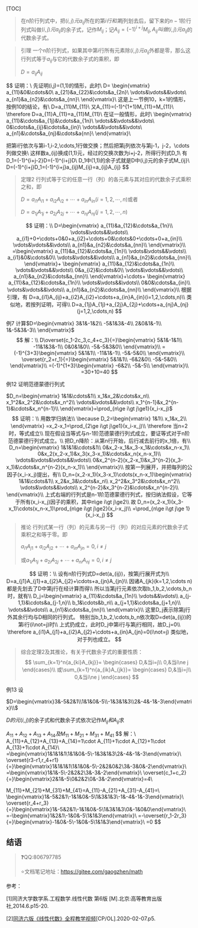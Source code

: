 [TOC]

> 在n阶行列式中，把$(i,j)元a_{ij}$所在的第$i行和第j$列划去后，留下来的$n-1$阶行列式叫做$(i,j)元a_{ij}$的余子式，记作$M_{ij}$；记$A_{ij}=(-1)^{i+j}M_{ij},A_{ij}叫做(i,j)元a_{ij}$的代数余子式。

> 引理	一个n阶行列式，如果其中第$i$行所有元素除$(i,j)元a_{ij}$外都是零，那么这行列式等于$a_{ij}$与它的代数余子式的乘积，即
>
> $D=a_{ij}A_{ij}$

$$
证明：\\
先证明(i,j)=(1,1)的情形，此时\\
D=
\begin{vmatrix}
a_{11}&0&\cdots&0\\
a_{21}&a_{22}&\cdots&a_{2n}\\
\vdots&\vdots&&\vdots\\
a_{n1}&a_{n2}&\cdots&a_{nn}\\
\end{vmatrix}\\
这是上一节例10，k=1的情形，按例10的结论，有\\
D=a_{11}M_{11}\\
又A_{11}=(-1)^{1+1}M_{11}=M_{11}\\
\therefore D=a_{11}A_{11}=a_{11}M_{11}\\
在证一般情形，此时\\
\begin{vmatrix}
a_{11}&\cdots&a_{1j}&\cdots&a_{1n}\\
\vdots&&\vdots&&\vdots\\
0&\cdots&a_{ij}&\cdots&a_{in}\\
\vdots&&\vdots&&\vdots\\
a_{n1}&\cdots&a_{nj}&\cdots&a{nn}\\
\end{vmatrix}\\

把第i行依次与第i-1,i-2,\cdots,1行做交换；然后把第j列依次与第j-1，j-2，\cdots列做交换\\
这样数a_{ij}换成(1,1)元，经过的交换次数为i+j-2，所得行列式D_1\\
有D_1=(-1)^{i+j-2}D=(-1)^{i+j}D\\
D_1中(1,1)的余子式就是D中(i,j)元的余子式M_{ij}\\
D=(-1)^{i+j}D_1=(-1)^{i+j}a_{ij}M_{ij}=a_{ij}A_{ij}
$$



> 定理2	行列式等于它的任意一行（列）的各元素与其对应的代数余子式乘积之和，即
>
> $D=a_{i1}A_{i1}+a_{i2}A_{i2}+\cdots+a_{in}A_{in}(i=1,2, \cdots,n)$​或者
>
> $D=a_{1j}A_{1j}+a_{2j}A_{2j}+\cdots+a_{nj}A_{nj}(j=1,2, \cdots,n)$

$$
证明：\\
D=\begin{vmatrix}
a_{11}&a_{12}&\cdots&a_{1n}\\
\vdots&\vdots&&\vdots\\
a_{i1}+0+\cdots+0&0+a_{i2}+\cdots+0&\cdots&0+\cdots+0+a_{in}\\
\vdots&\vdots&&\vdots\\
a_{n1}&a_{n2}&\cdots&a_{nn}\\
\end{vmatrix}\\
=\begin{vmatrix}
a_{11}&a_{12}&\cdots&a_{1n}\\
\vdots&\vdots&&\vdots\\
a_{i1}&0&\cdots&0\\
\vdots&\vdots&&\vdots\\
a_{n1}&a_{n2}&\cdots&a_{nn}\\
\end{vmatrix}+
\begin{vmatrix}
a_{11}&a_{12}&\cdots&a_{1n}\\
\vdots&\vdots&&\vdots\\
0&a_{i2}&\cdots&0\\
\vdots&\vdots&&\vdots\\
a_{n1}&a_{n2}&\cdots&a_{nn}\\
\end{vmatrix}+\cdots+
\begin{vmatrix}
a_{11}&a_{12}&\cdots&a_{1n}\\
\vdots&\vdots&&\vdots\\
0&0&\cdots&a_{in}\\
\vdots&\vdots&&\vdots\\
a_{n1}&a_{n2}&\cdots&a_{nn}\\
\end{vmatrix}\\
根据引理，有
D=a_{i1}A_{ij}+a_{i2}A_{i2}+\cdots+a_{in}A_{in}(i=1,2,\cdots,n)\\
类似地，若按列证明，可得\\
D=a_{1j}A_{1j}+a_{2j}A_{2j}+\cdots+a_{nj}A_{nj}(j=1,2,\cdots,n)
$$



例7 计算$D=\begin{vmatrix}
3&1&-1&2\\
-5&1&3&-4\\
2&0&1&-1\\
1&-5&3&-3\\
\end{vmatrix}$
$$
解：\\
D\overset{c_1-2c_3,c_4+c_3}{=}\begin{vmatrix}
5&1&-1&1\\
-11&1&3&-1\\
0&0&1&0\\
-5&-5&3&0\\
\end{vmatrix}\\
=(-1)^{3+3}\begin{vmatrix}
5&1&1\\
-11&1&-1\\
-5&-5&0\\
\end{vmatrix}\\
\overset{r_2+r_1}{=}\begin{vmatrix}
5&1&1\\
-6&2&0\\
-5&-5&0\\
\end{vmatrix}\\
=(-1)^{1+3}\begin{vmatrix}
-6&2\\
-5&-5\\
\end{vmatrix}\\
=30+10=40
$$

例12 证明范德蒙德行列式

$D_n=\begin{vmatrix}
1&1&\cdots&1\\
x_1&x_2&\cdots&x_n\\
x_1^2&x_2^2&\cdots&x_n^2\\
\vdots&\vdots&&\vdots\\
x_1^{n-1}&x_2^{n-1}&\cdots&x_n^{n-1}\\
\end{vmatrix}=\prod_{n\ge i\gt j\ge1}(x_i-x_j)$
$$
证明：\\
用数学归纳法\\
\because D_2=\begin{vmatrix}
1&1\\
x_1&x_2\\
\end{vmatrix}
=x_2-x_1=\prod_{2\ge i\gt j\ge1}(x_i-x_j)\\
\therefore 当n=2时，等式成立\\
现在假设当等式与n-1阶范德蒙德行列式成立，要证等式对于n阶范德蒙德行列式成立。\\
把D_n降阶：从第n行开始，后行减去前行的x_1倍，有\\
D_n=\begin{vmatrix}
1&1&1&\cdots&1\\
0&x_2-x_1&x_3-x_1&\cdots&x_n-x_1\\
0&x_2(x_2-x_1)&x_3(x_3-x_1)&\cdots&x_n(x_n-x_1)\\
\vdots&\vdots&\vdots&&\vdots\\
0&x_2^{n-2}(x_2-x_1)&x_3^{n-2}(x_3-x_1)&\cdots&x_n^{n-2}(x_n-x_1)\\
\end{vmatrix}\\
按第一列展开，并把每列的公因子(x_i-x_j)提出，有\\
D_n=(x_2-x_1)(x_3-x_1)\cdots(x_n-x_1)\begin{vmatrix}
1&1&\cdots&1\\
x_2&x_3&\cdots&x_n\\
x_2^2&x_3^2&\cdots&x_n^2\\
\vdots&\vdots&&\vdots\\
x_2^{n-2}&x_3^{n-2}&\cdots&x_n^{n-2}\\
\end{vmatrix}\\
上式右端的行列式是n-1阶范德蒙德行列式，按归纳法假设，它等于所有(x_i-x_j)因子的乘积，其中n\ge i\gt j\ge2\\
故 D_n=(x_2-x_1)(x_3-x_1)\cdots(x_n-x_1)\prod_{n\ge i\gt j\ge2}(x_i-x_j)\\
=\prod_{n\ge i\gt j\ge 1}(x_i-x_j)
$$


> 推论	行列式某一行（列）的元素与另一行（列）的对应元素的代数余子式乘积之和等于零。即
>
> $a_{i1}A_{j1}+a_{i2}A_{j2}+\cdots+a_{in}A_{jn}=0,i\not=j$
>
> 或$a_{1i}A_{1j}+a_{2i}A_{2j}+\cdots+a_{ni}A_{nj}=0,i\not=j$

$$
证明：\\
设有n阶行列式D=det(a_{ij})，按第j行展开式为\\
D=a_{j1}A_{j1}+a_{j2}A_{j2}+\cdots+a_{jn}A_{jn}\\
因诸A_{jk}(k=1,2,\cdots n)都是先划去了D中第j行在经计算而得\\
所以当第j行元素依次取b_1,b_2,\cdots,b_n时，就有\\
D_j=\begin{vmatrix}
a_{11}&\cdots&a_{1n}\\
\vdots&&\vdots\\
a_{j-1,1}&\cdots&a_{j-1,n}\\
b_1&\cdots&b_n\\
a_{j+1,1}&\cdots&a_{j+1,n}\\
\vdots&&\vdots\\
a_{n1}&\cdots&a_{nn}\\
\end{vmatrix}\\
这里D_j表示除第j行外其余行均与D相同的行列式。
特别当b_1,b_2,\cdots,b_n依次取D=det(a_{ij})的第i行(i\not=j)时\\
上式扔成立，此时D_j中第i行与第j行相同，故D_j=0\\
\therefore a_{i1}A_{j1}+a_{i2}A_{j2}+\cdots+a_{in}A_{jn}=0(i\not=j)
类似地，对于列也成立。
$$





> 综合定理2及其推论，有关于代数余子式的重要性质：
> $$
> \sum_{k=1}^n{a_{ki}A_{kj}}=
> \begin{cases}
> D,&当i=j\\
> 0,&当i\ne j
> \end{cases}\\
> 或\sum_{k=1}^n{a_{ik}A_{jk}}=
> \begin{cases}
> D,&当i=j\\
> 0,&当i\ne j
> \end{cases}
> $$



例13 设

$D=\begin{vmatrix}3&-5&2&1\\1&1&0&-5\\-1&3&1&3\\2&-4&-1&-3\end{vmatrix}\\$

$D的元(i,j)$的余子式和代数余子式依次记作$M_{ij}和A_{ij}$求

$A_{11}+A_{12}+A_{13}+A_{14}及M_{11}+M_{21}+M_{31}+M_{41}$
$$
解：\\
A_{11}+A_{12}+A_{13}+A_{14}=1\cdot A_{11}+1\cdot A_{12}+1\cdot A_{13}+1\cdot A_{14}\\
=\begin{vmatrix}1&1&1&1\\1&1&0&-5\\-1&3&1&3\\2&-4&-1&-3\end{vmatrix}\\
\overset{r3-r1,r_4+r1}{=}\begin{vmatrix}1&1&1&1\\1&1&0&-5\\-2&2&0&2\\3&-3&0&-2\end{vmatrix}\\
=\begin{vmatrix}1&1&-5\\-2&2&2\\3&-3&-2\end{vmatrix}\\
\overset{c_1+c_2}{=}\begin{vmatrix}2&1&-5\\0&2&2\\0&-3&-2\end{vmatrix}=4\\

M_{11}+M_{21}+M_{31}+M_{41}=A_{11}-A_{21}+A_{31}-A_{41}=\\
\begin{vmatrix}1&-5&2&1\\-1&1&0&-5\\1&3&1&3\\-1&-4&-1&-3\end{vmatrix}\\
\overset{r_4+r_3}{=}\begin{vmatrix}1&-5&2&1\\-1&1&0&-5\\1&3&1&3\\0&-1&0&0\end{vmatrix}\\
=-\begin{vmatrix}1&2&1\\-1&0&-5\\1&1&3\end{vmatrix}\\
=-\overset{r_1-2r_3}{=}\begin{vmatrix}-1&0&-5\\-1&0&-5\\1&1&3\end{vmatrix}\\
=0
$$




## 结语

> :question:QQ:806797785
>
> :star:文档笔记地址：<https://gitee.com/gaogzhen/math>

参考：

[1]同济大学数学系.工程数学.线性代数 第6版 [M].北京:高等教育出版社,2014.6.p15-20.

[2]<a href="https://www.bilibili.com/video/BV1864y1T7Ks">同济六版《线性代数》全程教学视频</a>[CP/OL].2020-02-07.p5.